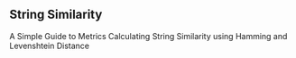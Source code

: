 ## String Similarity

A Simple Guide to Metrics Calculating String Similarity using Hamming and Levenshtein Distance
